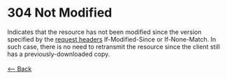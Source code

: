 # 304 Not Modified

Indicates that the resource has not been modified since the version specified by the [request headers](https://en.wikipedia.org/wiki/List_of_HTTP_header_fields#Request_Headers) If-Modified-Since or If-None-Match. In such case, there is no need to retransmit the resource since the client still has a previously-downloaded copy.
<br />
<br />
[<-- Back](../../http_codes.md)